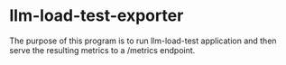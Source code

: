 # llm-load-test-exporter

The purpose of this program is to run llm-load-test application and then serve the resulting metrics to a /metrics endpoint. 